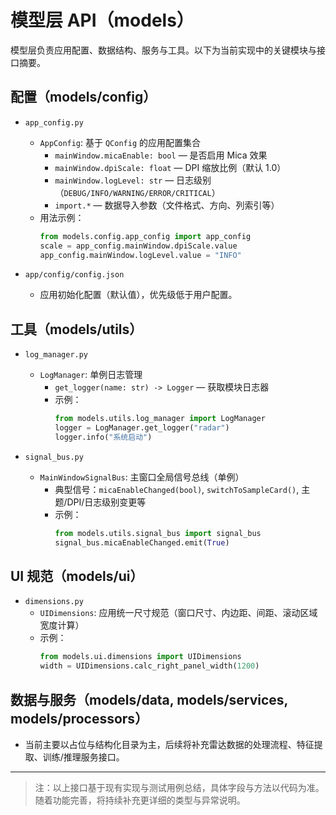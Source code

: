 # 模型层 API（models）

模型层负责应用配置、数据结构、服务与工具。以下为当前实现中的关键模块与接口摘要。

## 配置（models/config）

- `app_config.py`
  - `AppConfig`: 基于 `QConfig` 的应用配置集合
    - `mainWindow.micaEnable: bool` — 是否启用 Mica 效果
    - `mainWindow.dpiScale: float` — DPI 缩放比例（默认 1.0）
    - `mainWindow.logLevel: str` — 日志级别（`DEBUG/INFO/WARNING/ERROR/CRITICAL`）
    - `import.*` — 数据导入参数（文件格式、方向、列索引等）
  - 用法示例：
    ```python
    from models.config.app_config import app_config
    scale = app_config.mainWindow.dpiScale.value
    app_config.mainWindow.logLevel.value = "INFO"
    ```

- `app/config/config.json`
  - 应用初始化配置（默认值），优先级低于用户配置。

## 工具（models/utils）

- `log_manager.py`
  - `LogManager`: 单例日志管理
    - `get_logger(name: str) -> Logger` — 获取模块日志器
    - 示例：
      ```python
      from models.utils.log_manager import LogManager
      logger = LogManager.get_logger("radar")
      logger.info("系统启动")
      ```

- `signal_bus.py`
  - `MainWindowSignalBus`: 主窗口全局信号总线（单例）
    - 典型信号：`micaEnableChanged(bool)`, `switchToSampleCard()`, 主题/DPI/日志级别变更等
    - 示例：
      ```python
      from models.utils.signal_bus import signal_bus
      signal_bus.micaEnableChanged.emit(True)
      ```

## UI 规范（models/ui）

- `dimensions.py`
  - `UIDimensions`: 应用统一尺寸规范（窗口尺寸、内边距、间距、滚动区域宽度计算）
  - 示例：
    ```python
    from models.ui.dimensions import UIDimensions
    width = UIDimensions.calc_right_panel_width(1200)
    ```

## 数据与服务（models/data, models/services, models/processors）

- 当前主要以占位与结构化目录为主，后续将补充雷达数据的处理流程、特征提取、训练/推理服务接口。

---

> 注：以上接口基于现有实现与测试用例总结，具体字段与方法以代码为准。随着功能完善，将持续补充更详细的类型与异常说明。